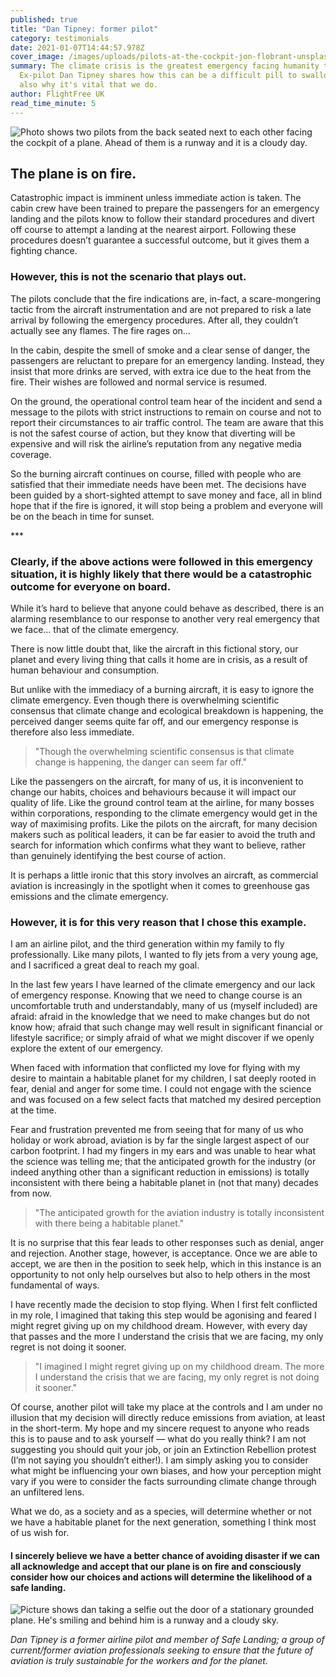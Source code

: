 ```yaml
---
published: true
title: "Dan Tipney: former pilot"
category: testimonials
date: 2021-01-07T14:44:57.978Z
cover_image: /images/uploads/pilots-at-the-cockpit-jon-flobrant-unsplash.jpg
summary: The climate crisis is the greatest emergency facing humanity today.
  Ex-pilot Dan Tipney shares how this can be a difficult pill to swallow, but
  also why it's vital that we do.
author: FlightFree UK
read_time_minute: 5
---
```

![Photo shows two pilots from the back seated next to each other facing the cockpit of a plane. Ahead of them is a runway and it is a cloudy day. ](/images/uploads/pilots-at-the-cockpit-jon-flobrant-unsplash.jpg "Credit: Jon Flobrant (Source: Unsplash)")

## The plane is on fire.

Catastrophic impact is imminent unless immediate action is taken. The cabin crew have been trained to prepare the passengers for an emergency landing and the pilots know to follow their standard procedures and divert off course to attempt a landing at the nearest airport. Following these procedures doesn’t guarantee a successful outcome, but it gives them a fighting chance.

### However, this is not the scenario that plays out.

The pilots conclude that the fire indications are, in-fact, a scare-mongering tactic from the aircraft instrumentation and are not prepared to risk a late arrival by following the emergency procedures. After all, they couldn’t actually see any flames. The fire rages on…

In the cabin, despite the smell of smoke and a clear sense of danger, the passengers are reluctant to prepare for an emergency landing. Instead, they insist that more drinks are served, with extra ice due to the heat from the fire. Their wishes are followed and normal service is resumed.

On the ground, the operational control team hear of the incident and send a message to the pilots with strict instructions to remain on course and not to report their circumstances to air traffic control. The team are aware that this is not the safest course of action, but they know that diverting will be expensive and will risk the airline’s reputation from any negative media coverage.

So the burning aircraft continues on course, filled with people who are satisfied that their immediate needs have been met. The decisions have been guided by a short-sighted attempt to save money and face, all in blind hope that if the fire is ignored, it will stop being a problem and everyone will be on the beach in time for sunset.

\*\**

### Clearly, if the above actions were followed in this emergency situation, it is highly likely that there would be a catastrophic outcome for everyone on board.

 While it’s hard to believe that anyone could behave as described, there is an alarming resemblance to our response to another very real emergency that we face… that of the climate emergency.

There is now little doubt that, like the aircraft in this fictional story, our planet and every living thing that calls it home are in crisis, as a result of human behaviour and consumption.

But unlike with the immediacy of a burning aircraft, it is easy to ignore the climate emergency. Even though there is overwhelming scientific consensus that climate change and ecological breakdown is happening, the perceived danger seems quite far off, and our emergency response is therefore also less immediate. 

> "Though the overwhelming scientific consensus is that climate change is happening, the danger can seem far off."

Like the passengers on the aircraft, for many of us, it is inconvenient to change our habits, choices and behaviours because it will impact our quality of life. Like the ground control team at the airline, for many bosses within corporations, responding to the climate emergency would get in the way of maximising profits. Like the pilots on the aircraft, for many decision makers such as political leaders, it can be far easier to avoid the truth and search for information which confirms what they want to believe, rather than genuinely identifying the best course of action.

It is perhaps a little ironic that this story involves an aircraft, as commercial aviation is increasingly in the spotlight when it comes to greenhouse gas emissions and the climate emergency. 

### However, it is for this very reason that I chose this example.

I am an airline pilot, and the third generation within my family to fly professionally. Like many pilots, I wanted to fly jets from a very young age, and I sacrificed a great deal to reach my goal.

In the last few years I have learned of the climate emergency and our lack of emergency response. Knowing that we need to change course is an uncomfortable truth and understandably, many of us (myself included) are afraid: afraid in the knowledge that we need to make changes but do not know how; afraid that such change may well result in significant financial or lifestyle sacrifice; or simply afraid of what we might discover if we openly explore the extent of our emergency.

When faced with information that conflicted my love for flying with my desire to maintain a habitable planet for my children, I sat deeply rooted in fear, denial and anger for some time. I could not engage with the science and was focused on a few select facts that matched my desired perception at the time.

Fear and frustration prevented me from seeing that for many of us who holiday or work abroad, aviation is by far the single largest aspect of our carbon footprint. I had my fingers in my ears and was unable to hear what the science was telling me; that the anticipated growth for the industry (or indeed anything other than a significant reduction in emissions) is totally inconsistent with there being a habitable planet in (not that many) decades from now.

> "The anticipated growth for the aviation industry is totally inconsistent with there being a habitable planet."

It is no surprise that this fear leads to other responses such as denial, anger and rejection. Another stage, however, is acceptance. Once we are able to accept, we are then in the position to seek help, which in this instance is an opportunity to not only help ourselves but also to help others in the most fundamental of ways.

I have recently made the decision to stop flying. When I first felt conflicted in my role, I imagined that taking this step would be agonising and feared I might regret giving up on my childhood dream. However, with every day that passes and the more I understand the crisis that we are facing, my only regret is not doing it sooner.

> "I imagined I might regret giving up on my childhood dream. The more I understand the crisis that we are facing, my only regret is not doing it sooner."

Of course, another pilot will take my place at the controls and I am under no illusion that my decision will directly reduce emissions from aviation, at least in the short-term. My hope and my sincere request to anyone who reads this is to pause and to ask yourself — what do you really think? I am not suggesting you should quit your job, or join an Extinction Rebellion protest (I’m not saying you shouldn’t either!). I am simply asking you to consider what might be influencing your own biases, and how your perception might vary if you were to consider the facts surrounding climate change through an unfiltered lens. 

What we do, as a society and as a species, will determine whether or not we have a habitable planet for the next generation, something I think most of us wish for. 

#### I sincerely believe we have a better chance of avoiding disaster if we can all acknowledge and accept that our plane is on fire and consciously consider how our choices and actions will determine the likelihood of a safe landing.

![Picture shows dan taking a selfie out the door of a stationary grounded plane. He's smiling and behind him is a runway and a cloudy sky. ](/images/uploads/dan-tipney-expilot.jpg "Dan Tipney ")

*Dan Tipney is a former airline pilot and member of Safe Landing; a group of current/former aviation professionals seeking to ensure that the future of aviation is truly sustainable for the workers and for the planet.*